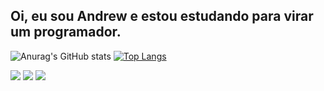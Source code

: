 ## Oi, eu sou Andrew e estou estudando para virar um programador.


![Anurag's GitHub stats](https://github-readme-stats.vercel.app/api?username=andrewchucrute&theme=midnight-purple&show_icons=true) 
[![Top Langs](https://github-readme-stats.vercel.app/api/top-langs/?username=andrewchucrute&layout=compact&theme=midnight-purple)](https://github.com/anuraghazra/github-readme-stats)


 
  <a href="https://instagram.com/andrewchucrute" target="_blank"><img src="https://img.shields.io/badge/-Instagram-%23E4405F?style=for-the-badge&logo=instagram&logoColor=white" target="_blank"></a>
  <a href = "mailto:andrewloly06@gmail.com"><img src="https://img.shields.io/badge/-Gmail-%23333?style=for-the-badge&logo=gmail&logoColor=white" target="_blank"></a>
  <a href="https://www.linkedin.com/in/andrew-henrique-86aa5823a" target="_blank"><img src="https://img.shields.io/badge/-LinkedIn-%230077B5?style=for-the-badge&logo=linkedin&logoColor=white" target="_blank"></a> 

